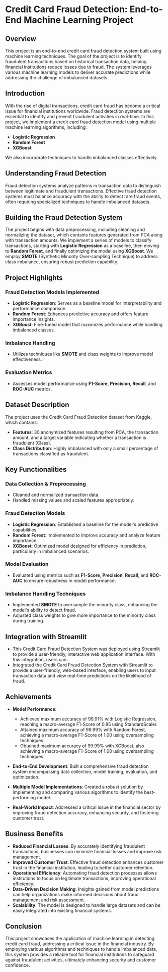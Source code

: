 # Credit Card Fraud Detection: End-to-End Machine Learning Project

## Overview
This project is an end-to-end credit card fraud detection system built using machine learning techniques. The goal of the project is to identify fraudulent transactions based on historical transaction data, helping financial institutions reduce losses due to fraud. The system leverages various machine learning models to deliver accurate predictions while addressing the challenge of imbalanced datasets.

## Introduction
With the rise of digital transactions, credit card fraud has become a critical issue for financial institutions worldwide. Fraud detection systems are essential to identify and prevent fraudulent activities in real-time. In this project, we implement a credit card fraud detection model using multiple machine learning algorithms, including:

- **Logistic Regression**
- **Random Forest**
- **XGBoost**

We also incorporate techniques to handle imbalanced classes effectively.

## Understanding Fraud Detection
Fraud detection systems analyze patterns in transaction data to distinguish between legitimate and fraudulent transactions. Effective fraud detection systems must balance accuracy with the ability to detect rare fraud events, often requiring specialized techniques to handle imbalanced datasets.

## Building the Fraud Detection System
The project begins with data preprocessing, including cleaning and normalizing the dataset, which contains features generated from PCA along with transaction amounts. We implement a series of models to classify transactions, starting with **Logistic Regression** as a baseline, then moving to **Random Forest**, and finally optimizing the model using **XGBoost**. We employ **SMOTE** (Synthetic Minority Over-sampling Technique) to address class imbalance, ensuring robust prediction capability.

## Project Highlights

### Fraud Detection Models Implemented
- **Logistic Regression**: Serves as a baseline model for interpretability and performance comparison.
- **Random Forest**: Enhances predictive accuracy and offers feature importance insights.
- **XGBoost**: Fine-tuned model that maximizes performance while handling imbalanced classes.

### Imbalance Handling
- Utilizes techniques like **SMOTE** and class weights to improve model effectiveness.

### Evaluation Metrics
- Assesses model performance using **F1-Score**, **Precision**, **Recall**, and **ROC-AUC** metrics.

## Dataset Description
The project uses the Credit Card Fraud Detection dataset from Kaggle, which contains:

- **Features**: 30 anonymized features resulting from PCA, the transaction amount, and a target variable indicating whether a transaction is fraudulent (Class).
- **Class Distribution**: Highly imbalanced with only a small percentage of transactions classified as fraudulent.

## Key Functionalities

### Data Collection & Preprocessing
- Cleaned and normalized transaction data.
- Handled missing values and scaled features appropriately.

### Fraud Detection Models
- **Logistic Regression**: Established a baseline for the model's predictive capabilities.
- **Random Forest**: Implemented to improve accuracy and analyze feature importance.
- **XGBoost**: Optimized model designed for efficiency in prediction, particularly in imbalanced scenarios.

### Model Evaluation
- Evaluated using metrics such as **F1-Score**, **Precision**, **Recall**, and **ROC-AUC** to ensure robustness in model performance.

### Imbalance Handling Techniques
- Implemented **SMOTE** to oversample the minority class, enhancing the model's ability to detect fraud.
- Adjusted class weights to give more importance to the minority class during training.

## Integration with Streamlit

- This Credit Card Fraud Detection System was deployed using Streamlit to provide a user-friendly, interactive web application interface. With this integration, users can:
- Integrated the Credit Card Fraud Detection System with Streamlit to provide a user-friendly, web-based interface, enabling users to input transaction data and view real-time predictions on the likelihood of fraud.

## Achievements

- **Model Performance**:  
  - Achieved maximum accuracy of 99.91% with Logistic Regression, reaching a macro-average F1-Score of 0.85 using StandardScaler.
  - Attained maximum accuracy of 99.99% with Random Forest, achieving a macro-average F1-Score of 1.00 using oversampling techniques.
  - Obtained maximum accuracy of 99.99% with XGBoost, also achieving a macro-average F1-Score of 1.00 using oversampling techniques.

- **End-to-End Development**: Built a comprehensive fraud detection system encompassing data collection, model training, evaluation, and optimization.

- **Multiple Model Implementations**: Created a robust solution by implementing and comparing various algorithms to identify the best-performing model.

- **Real-World Impact**: Addressed a critical issue in the financial sector by improving fraud detection accuracy, enhancing security, and fostering customer trust.

## Business Benefits
- **Reduced Financial Losses**: By accurately identifying fraudulent transactions, businesses can minimize financial losses and improve risk management.
- **Improved Customer Trust**: Effective fraud detection enhances customer trust in the financial institution, leading to better customer retention.
- **Operational Efficiency**: Automating fraud detection processes allows institutions to focus on legitimate transactions, improving operational efficiency.
- **Data-Driven Decision Making**: Insights gained from model predictions can help organizations make informed decisions about fraud management and risk assessment.
- **Scalability**: The model is designed to handle large datasets and can be easily integrated into existing financial systems.

## Conclusion
This project showcases the application of machine learning in detecting credit card fraud, addressing a critical issue in the financial industry. By employing various algorithms and techniques to handle imbalanced data, this system provides a reliable tool for financial institutions to safeguard against fraudulent activities, ultimately enhancing security and customer confidence.
